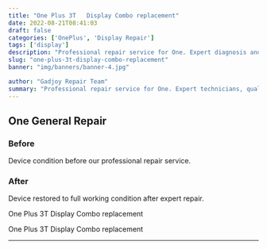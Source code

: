 ```yaml
---
title: "One Plus 3T   Display Combo replacement"
date: 2022-08-21T08:41:03
draft: false
categories: ['OnePlus', 'Display Repair']
tags: ['display']
description: "Professional repair service for One. Expert diagnosis and quality repairs in Bangalore."
slug: "one-plus-3t-display-combo-replacement"
banner: "img/banners/banner-4.jpg"

author: "Gadjoy Repair Team"
summary: "Professional repair service for One. Expert technicians, quality parts, warranty included."
---
```


## One General Repair

### Before

Device condition before our professional repair service.

### After

Device restored to full working condition after expert repair. 

One Plus 3T Display Combo replacement

One Plus 3T Display Combo replacement

---